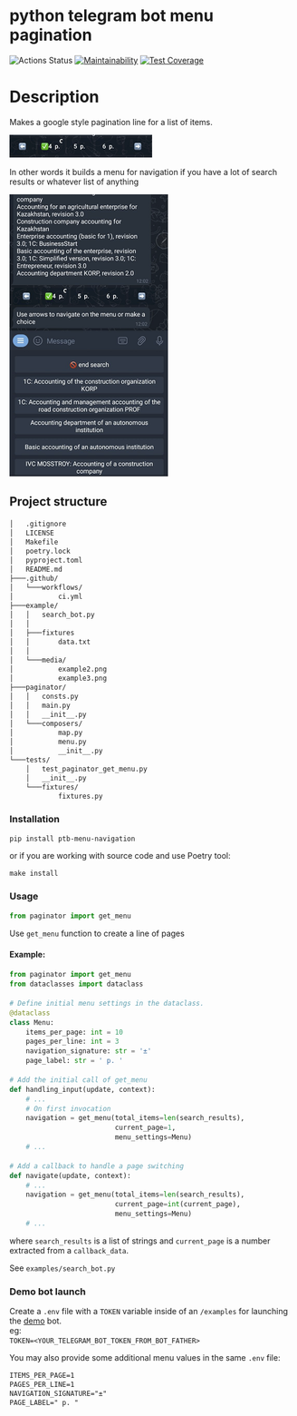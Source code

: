 # python telegram bot menu pagination
![Actions Status](https://github.com/SergSm/ptb-menu-pagination/workflows/ci/badge.svg)
[![Maintainability](https://api.codeclimate.com/v1/badges/9eade003d09d837c852e/maintainability)](https://codeclimate.com/github/SergSm/ptb-menu-pagination/maintainability)
[![Test Coverage](https://api.codeclimate.com/v1/badges/9eade003d09d837c852e/test_coverage)](https://codeclimate.com/github/SergSm/ptb-menu-pagination/test_coverage)

# Description

Makes a google style pagination line for a list of items.

![](https://github.com/SergSm/ptb-menu-pagination/raw/main/example/media/example2.png)

In other words it builds a menu for navigation if you have 
a lot of search results or whatever list of anything 

![](https://github.com/SergSm/ptb-menu-pagination/raw/main/example/media/example3.png)

## Project structure
```
│   .gitignore
│   LICENSE
│   Makefile
│   poetry.lock
│   pyproject.toml
│   README.md
├───.github/
│   └───workflows/
│           ci.yml
├───example/
│   │   search_bot.py
│   │
│   ├───fixtures
│   │       data.txt
│   │
│   └───media/
│           example2.png
│           example3.png
├───paginator/
│   │   consts.py
│   │   main.py
│   │   __init__.py
│   └───composers/
│           map.py
│           menu.py
│           __init__.py
└───tests/
    │   test_paginator_get_menu.py
    │   __init__.py
    └───fixtures/
            fixtures.py
```

### Installation

```
pip install ptb-menu-navigation
```


or if you are working with source code and use Poetry tool:

```
make install
```

### Usage
```python
from paginator import get_menu
```


Use ```get_menu``` function to create a line of pages

#### Example:
```python
from paginator import get_menu 
from dataclasses import dataclass

# Define initial menu settings in the dataclass.
@dataclass
class Menu:
    items_per_page: int = 10
    pages_per_line: int = 3
    navigation_signature: str = '±'
    page_label: str = ' p. '

# Add the initial call of get_menu
def handling_input(update, context):
    # ...
    # On first invocation
    navigation = get_menu(total_items=len(search_results),
                          current_page=1,
                          menu_settings=Menu)
    # ...

# Add a callback to handle a page switching  
def navigate(update, context):
    # ...
    navigation = get_menu(total_items=len(search_results),
                          current_page=int(current_page),
                          menu_settings=Menu)     
    # ...            
```
where ```search_results``` is a list of strings and ```current_page```
is a number extracted from a ```callback_data```.

See ```examples/search_bot.py```

### Demo bot launch
Create a ```.env``` file with a ```TOKEN``` variable
inside of an ```/examples``` for launching 
the
[demo](https://github.com/SergSm/ptb-menu-pagination/blob/main/example/search_bot.py) bot.\
eg:\
```TOKEN=<YOUR_TELEGRAM_BOT_TOKEN_FROM_BOT_FATHER>```

You may also provide some additional menu values in the same ```.env``` file:
```
ITEMS_PER_PAGE=1
PAGES_PER_LINE=1
NAVIGATION_SIGNATURE="±"
PAGE_LABEL=" p. "
```
